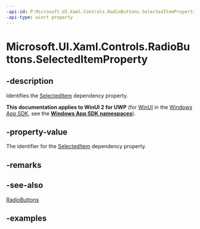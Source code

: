 ```yaml
---
-api-id: P:Microsoft.UI.Xaml.Controls.RadioButtons.SelectedItemProperty
-api-type: winrt property
---
```


# Microsoft.UI.Xaml.Controls.RadioButtons.SelectedItemProperty

<!--
public static Windows.UI.Xaml.DependencyProperty SelectedItemProperty { get; }
-->

## -description

Identifies the [SelectedItem](radiobuttons_selecteditem.md) dependency property.

**This documentation applies to WinUI 2 for UWP** (for [WinUI](/windows/apps/winui/winui3/) in the [Windows App SDK](/windows/apps/windows-app-sdk/), see the **[Windows App SDK namespaces](/windows/windows-app-sdk/api/winrt/)**).

## -property-value

The identifier for the [SelectedItem](radiobuttons_selecteditem.md) dependency property.

## -remarks

## -see-also

[RadioButtons](radiobuttons.md)

## -examples


